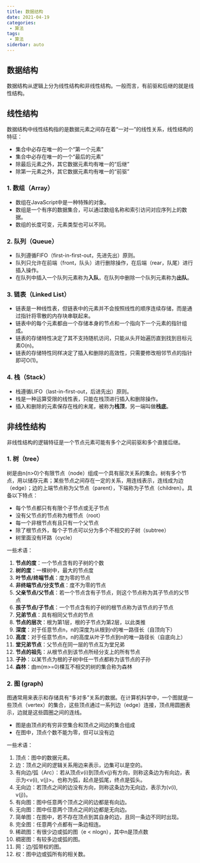 ```yaml
---
title: 数据结构
date: 2021-04-19
categories:
 - 算法
tags:
 - 算法
siderbar: auto
---
```


## 数据结构
数据结构从逻辑上分为线性结构和非线性结构。一般而言，有前驱和后继的就是线性结构。

## 线性结构
数据结构中线性结构指的是数据元素之间存在着“一对一”的线性关系，线性结构的特征：    
- 集合中必存在唯一的一个“第一个元素”
- 集合中必存在唯一的一个“最后的元素”
- 除最后元素之外，其它数据元素均有唯一的“后继”
- 除第一元素之外，其它数据元素均有唯一的“前驱”
### 1. 数组（Array）
- 数组在JavaScript中是一种特殊的对象。
- 数组是一个有序的数据集合，可以通过数组名称和索引访问对应序列上的数据。
- 数组的长度可变，元素类型也可以不同。

### 2. 队列（Queue）
- 队列遵循FIFO（first-in-first-out，先进先出）原则。
- 队列只允许在前端（front，队头）进行删除操作，在后端（rear，队尾）进行插入操作。
- 在队列中插入一个队列元素称为**入队**，在队列中删除一个队列元素称为**出队**。

### 3. 链表（Linked List）
- 链表是一种线性表，但链表中的元素并不会按照线性的顺序连续存储，而是通过指针将零散的内存块串联起来。
- 链表中的每个元素都由一个存储本身的节点和一个指向下一个元素的指针组成。
- 链表的存储特性决定了其不支持随机访问，只能从头开始遍历直到找到目标元素O(n)。
- 链表的存储特性同样决定了插入和删除的高效性，只需要修改相邻节点的指针即可O(1)。

### 4. 栈（Stack）
- 栈遵循LIFO（last-in-first-out，后进先出）原则。
- 栈是一种运算受限的线性表，只能在栈顶进行插入和删除操作。
- 插入和删除的元素保存在栈的末尾，被称为**栈顶**，另一端叫做**栈底**。

## 非线性结构
非线性结构的逻辑特征是一个节点元素可能有多个之间前驱和多个直接后继。
### 1. 树（tree）
树是由n(n>0)个有限节点（node）组成一个具有层次关系的集合。树有多个节点，用以储存元素；某些节点之间存在一定的关系，用连线表示，连线成为边（edge）；边的上端节点称为父节点（parent），下端称为子节点（children）。具备以下特点：  
- 每个节点都只有有限个子节点或无子节点
- 没有父节点的节点称为根节点（root）
- 每一个非根节点有且只有一个父节点
- 除了根节点外，每个子节点可以分为多个不相交的子树（subtree）
- 树里面没有环路（cycle）

一些术语：
1. **节点的度**：一个节点含有的子树的个数
2. **树的度**：一棵树中，最大的节点度
3. **叶节点/终端节点**：度为零的节点
4. **非终端节点/分支节点**：度不为零的节点
5. **父亲节点/父节点**：若一个节点含有子节点，则这个节点称为其子节点的父节点
6. **孩子节点/子节点**：一个节点含有的子树的根节点称为该节点的子节点
7. **兄弟节点**：具有相同父节点的节点
8. **节点的层次**：根为第1层，根的子节点为第2层，以此类推
9. **深度**：对于任意节点n，n的深度为从根到n的唯一路径长（自顶向下）
10. **高度**：对于任意节点n，n的高度从叶子节点到n的唯一路径长（自底向上）
11. **堂兄弟节点**：父节点在同一层的节点互为堂兄弟
12. **节点的祖先**：从根节点到该节点所经分支上的所有节点
13. **子孙**：以某节点为根的子树中任一节点都称为该节点的子孙
14. **森林**：由m(m>=0)棵互不相交的树的集合称为森林
### 2. 图 (graph)
图通常用来表示和存储具有“多对多”关系的数据。在计算机科学中，一个图就是一些顶点（vertex）的集合，这些顶点通过一系列边（edge）连接，顶点用圆圈表示，边就是这些圆圈之间的连线。  
- 图是由顶点的有穷非空集合和顶点之间边的集合组成
- 在图中，顶点个数不能为零，但可以没有边  

一些术语：
1. 顶点：图中的数据元素。
2. 边：顶点之间的逻辑关系用边来表示，边集可以是空的。
3. 有向边/弧（Arc）：若从顶点v(i)到顶点v(j)有方向，则称这条边为有向边，表示为<v(i), v(j)>。也称为弧，起点是弧尾，终点是弧头。
4. 无向边：若顶点之间的边没有方向，则称这条边为无向边，表示为(v(i), v(j))。
5. 有向图：图中任意两个顶点之间的边都是有向边。
6. 无向图：图中任意两个顶点之间的边都是无向边。
7. 简单图：在图中，若不存在顶点到其自身的边，且同一条边不同时出现。
8. 完全图：任意两个点都有一条边相连。
9. 稀疏图：有很少边或弧的图（e < nlogn），其中n是顶点数
10. 稠密图：有较多边或弧的图。
11. 网：边/弧带权的图。
12. 权：图中边或弧所有的相关数。